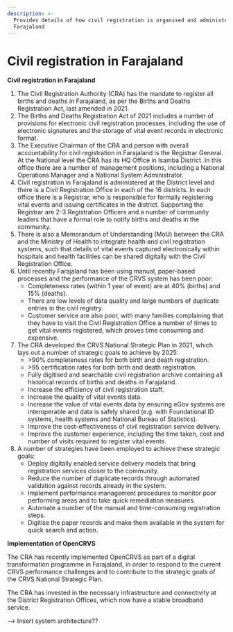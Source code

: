 ```yaml
---
description: >-
  Provides details of how civil registration is organised and administered in
  Farajaland
---
```


# Civil registration in Farajaland

**Civil registration in Farajaland**

1. The Civil Registration Authority (CRA) has the mandate to register all births and deaths in Farajaland, as per the Births and Deaths Registration Act, last amended in 2021.
2. The Births and Deaths Registration Act of 2021 includes a number of provisions for electronic civil registration processes, including the use of electronic signatures and the storage of vital event records in electronic format.
3. The Executive Chairman of the CRA and person with overall accountability for civil registration in Farajaland is the Registrar General. At the National level the CRA has its HQ Office in Isamba District. In this office there are a number of management positions, including a National Operations Manager and a National System Administrator.
4. Civil registration in Farajaland is administered at the District level and there is a Civil Registration Office in each of the 16 districts. In each office there is a Registrar, who is responsible for formally registering vital events and issuing certificates in the district. Supporting the Registrar are 2-3 Registration Officers and a number of community leaders that have a formal role to notify births and deaths in the community.
5. There is also a Memorandum of Understanding (MoU) between the CRA and the Ministry of Health to integrate health and civil registration systems, such that details of vital events captured electronically within hospitals and health facilities can be shared digitally with the Civil Registration Office.&#x20;
6. Until recently Farajaland has been using manual, paper-based processes and the performance of the CRVS system has been poor:&#x20;
   * Completeness rates (within 1 year of event) are at 40% (births) and 15% (deaths).
   * There are low levels of data quality and large numbers of duplicate entries in the civil registry.&#x20;
   * Customer service are also poor, with many families complaining that they have to visit the Civil Registration Office a number of times to get vital events registered, which proves time consuming and expensive.&#x20;
7. The CRA developed the CRVS National Strategic Plan in 2021, which lays out a number of strategic goals to achieve by 2025:
   * \>90% completeness rates for both birth and death registration.
   * \>95 certification rates for both birth and death registration.
   * Fully digitised and searchable civil registration archive containing all historical records of births and deaths in Farajaland.
   * Increase the efficiency of civil registration staff.&#x20;
   * Increase the quality of vital events data.
   * Increase the value of vital events data by ensuring eGov systems are interoperable and data is safely shared (e.g. with Foundational ID systems, health systems and National Bureau of Statistics).
   * Improve the cost-effectiveness of civil registration service delivery.
   * Improve the customer experience, including the time taken, cost and number of visits required to register vital events.&#x20;
8. A number of strategies have been employed to achieve these strategic goals:
   * Deploy digitally enabled service delivery models that bring registration services closer to the community.
   * Reduce the number of duplicate records through automated validation against records already in the system.
   * Implement performance management procedures to monitor poor performing areas and to take quick remediation measures.
   * Automate a number of the manual and time-consuming registration steps.
   * Digitise the paper records and make them available in the system for quick search and action.&#x20;

**Implementation of OpenCRVS**

The CRA has recently implemented OpenCRVS as part of a digital transformation programme in Farajaland, in order to respond to the current CRVS performance challenges and to contribute to the strategic goals of the CRVS National Strategic Plan. &#x20;

The CRA has invested in the necessary infrastructure and connectivity at the District Registration Offices, which now have a stable broadband service.

\--> Insert system architecture??
